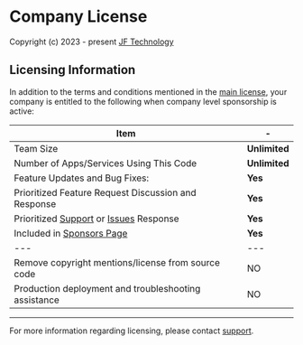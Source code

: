 # Company License

Copyright (c) 2023 - present [JF Technology](https://github.com/jf-tech)

## Licensing Information

In addition to the terms and conditions mentioned in the [main license](../LICENSE), your
company is entitled to the following when company level sponsorship is active:

| Item | - |
| ---------------------------------- | --- |
| Team Size | **Unlimited** |
| Number of Apps/Services Using This Code | **Unlimited** |
| Feature Updates and Bug Fixes: | **Yes** |
| Prioritized Feature Request Discussion and Response | **Yes** |
| Prioritized [Support](mailto:jf.tech.llc@gmail.com) or [Issues](https://github.com/jf-tech/omniparser/issues) Response | **Yes** |
| Included in [Sponsors Page](./SPONSORS.md) | **Yes** |
| --- | --- |
| Remove copyright mentions/license from source code | NO |
| Production deployment and troubleshooting assistance | NO |

---
For more information regarding licensing, please contact [support](mailto:jf.tech.llc@gmail.com).
